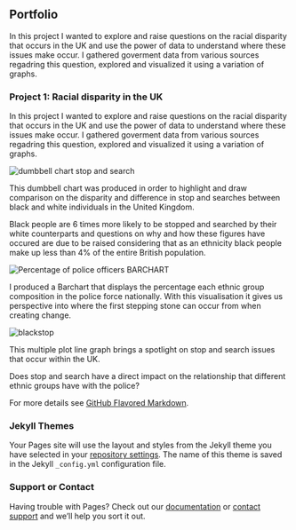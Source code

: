 
##  Portfolio

In this project I wanted to explore and raise questions on the racial disparity that occurs in the UK and use the power of data to understand where these issues make occur.
I gathered goverment data from various sources regadring this question, explored and visualized it using a variation of graphs. 


### Project 1: Racial disparity in the UK

In this project I wanted to explore and raise questions on the racial disparity that occurs in the UK and use the power of data to understand where these issues make occur.
I gathered goverment data from various sources regadring this question, explored and visualized it using a variation of graphs.


![dumbbell chart stop and search](https://user-images.githubusercontent.com/86885590/124397397-773e1900-dd07-11eb-8e94-91a38e9faca0.png)

This dumbbell chart was produced in order to highlight and draw comparison on the disparity and difference in stop and searches between black and white individuals in the United Kingdom. 

Black people are 6 times more likely to be stopped and searched by their white counterparts and questions on why and how these figures have occured are due to be raised considering that as an ethnicity black people make up less than 4% of the entire British population.

![Percentage of police officers BARCHART](https://user-images.githubusercontent.com/86885590/124397584-a43efb80-dd08-11eb-8001-b9ab49c38934.png)

I produced a Barchart that displays the percentage each ethnic group composition in the police force nationally. With this visualisation it gives us perspective into where the first stepping stone can occur from when creating change.

![blackstop](https://user-images.githubusercontent.com/86885590/124397595-af922700-dd08-11eb-9b19-d5d4713f5db3.png)

This multiple plot line graph brings a spotlight on stop and search issues that occur within the UK. 

Does stop and search have a direct impact on the relationship that different ethnic groups have with the police?



For more details see [GitHub Flavored Markdown](https://guides.github.com/features/mastering-markdown/).

### Jekyll Themes

Your Pages site will use the layout and styles from the Jekyll theme you have selected in your [repository settings](https://github.com/Waleapollo/Wale-Portfolio/settings/pages). The name of this theme is saved in the Jekyll `_config.yml` configuration file.

### Support or Contact

Having trouble with Pages? Check out our [documentation](https://docs.github.com/categories/github-pages-basics/) or [contact support](https://support.github.com/contact) and we’ll help you sort it out.
